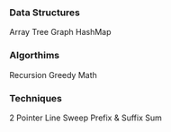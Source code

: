 ### Data Structures
Array
Tree
Graph
HashMap
### Algorthims
Recursion
Greedy
Math
### Techniques
2 Pointer
Line Sweep
Prefix & Suffix Sum
